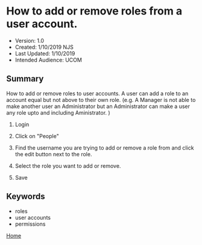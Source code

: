 # How to add or remove roles from a user account.
* Version: 1.0
* Created: 1/10/2019 NJS
* Last Updated: 1/10/2019
* Intended Audience: UCOM

## Summary

How to add or remove roles to user accounts. A user can add a role to an account equal but not above to their own role. (e.g. A Manager is not able to make another user an Administrator but an Administrator can make a user any role upto and including Aministrator. )

1. Login

2. Click on "People"

3. Find the username you are trying to add or remove a role from and click the edit button next to the role.

4. Select the role you want to add or remove.

5. Save



## Keywords

* roles
* user accounts
* permissions 


[Home](https://cu-webteam.github.io/d8-platform/UCOM)

